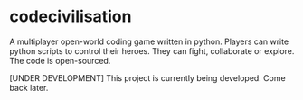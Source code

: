 # codecivilisation
A multiplayer open-world coding game written in python. Players can write python scripts to control their heroes. They can fight, collaborate or explore. The code is open-sourced.

[UNDER DEVELOPMENT]
This project is currently being developed. Come back later.
